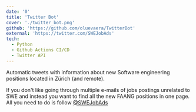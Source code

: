 ```yaml
---
date: '0'
title: 'Twitter Bot'
cover: './twitter_bot.png'
github: 'https://github.com/oluevaera/TwitterBot'
external: 'https://twitter.com/SWEJobAds'
tech:
  - Python
  - Github Actions CI/CD
  - Twitter API
---
```

Automatic tweets with information about new Software engineering positions located in Zürich (and remote).

If you don't like going through multiple e-mails of jobs postings unrelated to SWE and instead you want to find all the new FAANG positions in one page. All you need to do is follow [@SWEJobAds](https://twitter.com/SWEJobAds)
